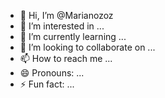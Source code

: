 - 👋 Hi, I’m @Marianozoz
- 👀 I’m interested in ...
- 🌱 I’m currently learning ...
- 💞️ I’m looking to collaborate on ...
- 📫 How to reach me ...
- 😄 Pronouns: ...
- ⚡ Fun fact: ...

<!---
Marianozoz/Marianozoz is a ✨ special ✨ repository because its `README.md` (this file) appears on your GitHub profile.
You can click the Preview link to take a look at your changes.
--->
